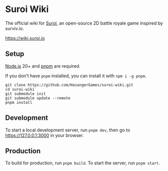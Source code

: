 # Suroi Wiki

The official wiki for [Suroi](https://suroi.io), an open-source 2D battle royale game inspired by surviv.io.

https://wiki.suroi.io

## Setup
[Node.js](https://nodejs.org/en) 20+ and [pnpm](https://pnpm.io) are required.

If you don't have `pnpm` installed, you can install it with `npm i -g pnpm`.

```shell
git clone https://github.com/HasangerGames/suroi-wiki.git
cd suroi-wiki
git submodule init
git submodule update --remote
pnpm install
```

## Development
To start a local development server, run `pnpm dev`, then go to https://127.0.0.1:3000 in your browser.

## Production
To build for production, run `pnpm build`. To start the server, run `pnpm start`.
